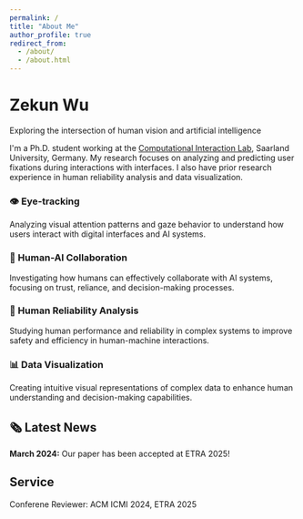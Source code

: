 ```yaml
---
permalink: /
title: "About Me"
author_profile: true
redirect_from: 
  - /about/
  - /about.html
---
```


<div class="hero-section">
  <div class="hero-content">
    <h1>Zekun Wu</h1>
    <p class="tagline">Exploring the intersection of human vision and artificial intelligence</p>
  </div>
</div>

I'm a Ph.D. student working at the [Computational Interaction Lab](https://cix.cs.uni-saarland.de/), Saarland University, Germany. My research focuses on analyzing and predicting user fixations during interactions with interfaces. I also have prior research experience in human reliability analysis and data visualization.

<div class="research-highlights">
  <div class="research-card">
    <h3><span class="research-icon">👁️</span> Eye-tracking</h3>
    <p>Analyzing visual attention patterns and gaze behavior to understand how users interact with digital interfaces and AI systems.</p>
  </div>
  
  <div class="research-card">
    <h3><span class="research-icon">🤖</span> Human-AI Collaboration</h3>
    <p>Investigating how humans can effectively collaborate with AI systems, focusing on trust, reliance, and decision-making processes.</p>
  </div>
  
  <div class="research-card">
    <h3><span class="research-icon">🔬</span> Human Reliability Analysis</h3>
    <p>Studying human performance and reliability in complex systems to improve safety and efficiency in human-machine interactions.</p>
  </div>
  
  <div class="research-card">
    <h3><span class="research-icon">📊</span> Data Visualization</h3>
    <p>Creating intuitive visual representations of complex data to enhance human understanding and decision-making capabilities.</p>
  </div>
</div>

<div class="news-section">
  <h2>🗞️ Latest News</h2>
  <div class="news-item">
    <strong>March 2024:</strong> Our paper has been accepted at ETRA 2025!
  </div>
</div>


## Service

Conferene Reviewer: ACM ICMI 2024, ETRA 2025